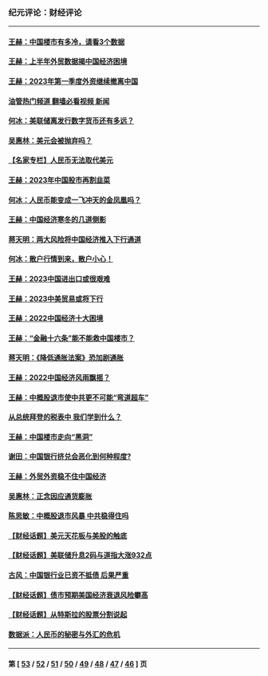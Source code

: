 ### 纪元评论：财经评论
---
#### [王赫：中国楼市有多冷，请看3个数据](../../pages/nsc1026/n14046129.md?08070330) 
#### [王赫：上半年外贸数据揭中国经济困境](../../pages/nsc1026/n14034198.md?08070330) 
#### [王赫：2023年第一季度外资继续撤离中国](../../pages/nsc1026/n13988870.md?08070330) 
#### [油管热门频道 翻墙必看视频 新闻](ok?08070330)
#### [何冰：美联储离发行数字货币还有多远？](../../pages/nsc1026/n13986109.md?08070330) 
#### [吴惠林：美元会被抛弃吗？](../../pages/nsc1026/n13984087.md?08070330) 
#### [【名家专栏】人民币无法取代美元](../../pages/nsc1026/n13974270.md?08070330) 
#### [王赫：2023年中国股市再割韭菜](../../pages/nsc1026/n13965334.md?08070330) 
#### [何冰：人民币能变成一飞冲天的金凤凰吗？](../../pages/nsc1026/n13964999.md?08070330) 
#### [王赫：中国经济寒冬的几道侧影](../../pages/nsc1026/n13932953.md?08070330) 
#### [蒋天明：两大风险将中国经济推入下行通道](../../pages/nsc1026/n13929820.md?08070330) 
#### [何冰：散户行情到来，散户小心！](../../pages/nsc1026/n13928308.md?08070330) 
#### [王赫：2023中国进出口或很艰难](../../pages/nsc1026/n13911515.md?08070330) 
#### [王赫：2023中美贸易或将下行](../../pages/nsc1026/n13899005.md?08070330) 
#### [王赫：2022中国经济十大困境](../../pages/nsc1026/n13883766.md?08070330) 
#### [王赫：“金融十六条”能不能救中国楼市？](../../pages/nsc1026/n13868431.md?08070330) 
#### [蒋天明：《降低通胀法案》恐加剧通胀](../../pages/nsc1026/n13806996.md?08070330) 
#### [王赫：2022中国经济风雨飘摇？](../../pages/nsc1026/n13803207.md?08070330) 
#### [王赫：中概股退市使中共更不可能“弯道超车”](../../pages/nsc1026/n13802858.md?08070330) 
#### [从总统拜登的税表中 我们学到什么？](../../pages/nsc1026/n13773081.md?08070330) 
#### [王赫：中国楼市走向“黑洞”](../../pages/nsc1026/n13770647.md?08070330) 
#### [谢田：中国银行挤兑会恶化到何种程度?](../../pages/nsc1026/n13766965.md?08070330) 
#### [王赫：外贸外资稳不住中国经济](../../pages/nsc1026/n13753933.md?08070330) 
#### [吴惠林：正念因应通货膨胀](../../pages/nsc1026/n13750350.md?08070330) 
#### [陈思敏：中概股退市风暴 中共稳得住吗](../../pages/nsc1026/n13738978.md?08070330) 
#### [【财经话题】美元天花板与美股的触底](../../pages/nsc1026/n13736495.md?08070330) 
#### [【财经话题】美联储升息2码与道指大涨932点](../../pages/nsc1026/n13727377.md?08070330) 
#### [古风：中国银行业已资不抵债 后果严重](../../pages/nsc1026/n13726111.md?08070330) 
#### [【财经话题】债市预期美国经济衰退风险攀高](../../pages/nsc1026/n13698043.md?08070330) 
#### [【财经话题】从特斯拉的股票分割说起](../../pages/nsc1026/n13679733.md?08070330) 
#### [数据派：人民币的秘密与外汇的危机](../../pages/nsc1026/n13667092.md?08070330) 

---
#### 第 [ [53](./53.md?08070330) / [52](./52.md?08070330) / [51](./51.md?08070330) / [50](./50.md?08070330) / [49](./49.md?08070330) / [48](./48.md?08070330) / [47](./47.md?08070330) / [46](./46.md?08070330) ] 页
